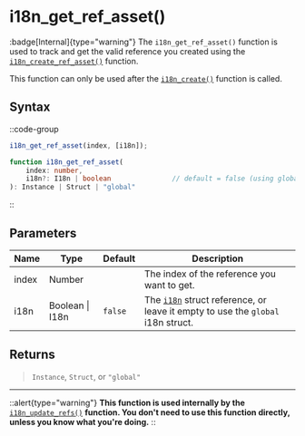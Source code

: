 # i18n_get_ref_asset()

:badge[Internal]{type="warning"} The `i18n_get_ref_asset()` function is used to track and get the valid reference you created using the [`i18n_create_ref_asset()`](/v0/api-reference/functions/i18n-create-ref-asset) function. 

This function can only be used after the [`i18n_create()`](/v0/api-reference/functions/i18n-create) function is called.

## Syntax

::code-group
```js [Usage]
i18n_get_ref_asset(index, [i18n]);
```

```ts [Signature]
function i18n_get_ref_asset(
    index: number,
    i18n?: I18n | boolean               // default = false (using global i18n struct)
): Instance | Struct | "global"
```
::

## Parameters

| Name        | Type              | Default      | Description |
|-------------|-------------------|--------------|-------------|
| index       | Number            |              | The index of the reference you want to get. |
| i18n        | Boolean \| I18n | `false`      | The [`i18n`](/v0/api-reference/functions/i18n-create) struct reference, or leave it empty to use the `global` i18n struct. |

## Returns

> `Instance`, `Struct`, or `"global"`

---

::alert{type="warning"}
**This function is used internally by the** [`i18n_update_refs()`](/v0/api-reference/functions/i18n-update-refs) **function. You don't need to use this function directly, unless you know what you're doing.**
::
